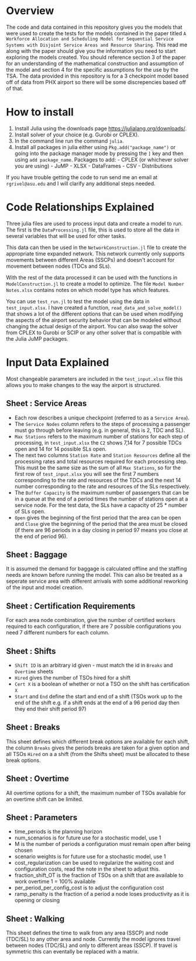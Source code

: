 # Overview

The code and data contained in this repository gives you the models that were used to create the tests for the models contained in the paper titled `A Workforce Allocation and Scheduling Model for Sequential Service Systems with Disjoint Service Areas and Resource Sharing`. This read me along with the paper should give you the information you need to start exploring the models created. You should reference section 3 of the paper for an understanding of the mathematical construction and assumption of the model and section 4 for the specific assumptions for the use by the TSA. The data provided in this repository is for a 3 checkpoint model based off of data from PHX airport so there will be some discrepencies based off of that.

# How to install

1. Install Julia using the downloads page https://julialang.org/downloads/.
2. Install solver of your choice (e.g. Gurobi or CPLEX).
3. In the command line run the command `julia`.
4. Install all packages in julia either using `Pkg.add("package_name")` or going into the package manager mode by pressing the `]` key and then using `add package_name`.
    Packages to add:
        - CPLEX (or whichever solver you are using)
        - JuMP 
        - XLSX
        - DataFrames
        - CSV
        - Distributions

If you have trouble getting the code to run send me an email at `rgrivel@asu.edu` and I will clarify any additional steps needed. 

# Code Relationships Explained

Three julia files are used to process input data and create a model to run. The first is the `DataProcessing.jl` file, this is used to store all the data in several variables that will be used for other tasks.

This data can then be used in the `NetworkConstruction.jl` file to create the appropriate time expanded network. This network currently only supports movements between different Areas (SSCPs) and doesn't account for movement between nodes (TDCs and SLs).

With the rest of the data processed it can be used with the functions in `ModelConstruction.jl` to create a model to optimize. The file `Model Number Notes.xlsx` contains notes on which model type has which features.

You can use `test_run.jl` to test the model using the data in `test_input.xlsx`. I have created a function, `read_data_and_solve_model()` that shows a lot of the different options that can be used when modifying the aspects of the airport security behavior that can be modeled without changing the actual design of the airport. You can also swap the solver from CPLEX to Gurobi or SCIP or any other solver that is compatible with the Julia JuMP packages. 


# Input Data Explained
Most changeable parameters are included in the `test_input.xlsx` file this allows you to make changes to the way the airport is structured.

## Sheet : Service Areas

- Each row describes a unique checkpoint (referred to as a `Service Area`).
- The `Service Nodes` column refers to the steps of processing a passenger must go through before leaving (e.g. in general, this is 2, TDC and SL).
- `Max Stations` refers to the maximum number of stations for each step of processing, in `test_input.xlsx` the `C2` shows 7,14 for 7 possible TDCs open and 14 for 14 possible SLs open. 
- The next two columns `Station Rate` and `Station Resources` define all the processing rates and total resources required for each processing step. This must be the same size as the sum of all `Max Stations`, so for the first row of `test_input.xlsx` you will see the first 7 numbers corresponding to the rate and resources of the TDCs and the next 14 number corresponding to the rate and resources of the SLs respectively.
- The `Buffer Capacity` is the maximum number of passengers that can be in a queue at the end of a period times the number of stations open at a service node. For the test data, the SLs have a capacity of 25 * number of SLs open.
- `Open` gives the beginning of the first period that the area can be open and `Close` give the beginning of the period that the area must be closed (if there are 96 periods in a day closing in period 97 means you close at the end of period 96).

## Sheet : Baggage

It is assumed the demand for baggage is calculated offline and the staffing needs are known before running the model. This can also be treated as a seperate service area with different arrivals with some additional reworking of the input and model creation.

## Sheet : Certification Requirements

For each area node combination, give the number of certified workers required to each configuration, if there are 7 possible configurations you need 7 different numbers for each column.

## Sheet : Shifts

- `Shift ID` is an arbitrary id given - must match the id in `Breaks` and `Overtime` sheets
- `Hired` gives the number of TSOs hired for a shift
- `Cert X` is a boolean of whether or not a TSO on the shift has certification `X`
- `Start` and `End` define the start and end of a shift (TSOs work up to the end of the shift e.g. if a shift ends at the end of a 96 period day then they end their shift period 97)

## Sheet : Breaks

This sheet defines which different break options are available for each shift, the column `Breaks` gives the periods breaks are taken for a given option and all TSOs `Hired` on a a shift (from the Shifts sheet) must be allocated to these break options.

## Sheet : Overtime

All overtime options for a shift, the maximum number of TSOs available for an overtime shift can be limited.

## Sheet : Parameters

- time_periods is the planning horizon
- num_scenarios is for future use for a stochastic model, use 1
- M is the number of periods a configuration must remain open after being chosen
- scenario weights is for future use for a stochastic model, use 1
- cost_regularization can be used to regularize the waiting cost and configuration costs, read the note in the sheet to adjust this.
- fraction_shift_OT is the fraction of TSOs on a shift that are available to work overtime 1 = 100% available
- per_period_per_config_cost is to adjust the configuration cost
- ramp_penalty is the fraction of a period a node loses productivity as it is opening or closing

## Sheet : Walking

This sheet defines the time to walk from any area (SSCP) and node (TDC/SL) to any other area and node. Currently the model ignores travel between nodes (TDC/SL) and only to different areas (SSCP). If travel is symmetric this can eventally be replaced with a matrix.